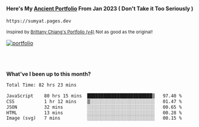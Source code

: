 #### Here's My [Ancient Portfolio](https://sumyat.pages.dev) From Jan 2023 ( Don't Take it Too Seriously ) 
````bash
https://sumyat.pages.dev 
````

<sub>Inspired by [Brittany Chiang's Portfolio (v4)](https://v4.brittanychiang.com/) Not as good as the original!</sub>


<a href='https://sumyat.pages.dev/'>
    <img src='https://github.com/sumyat-aung/sumyat-aung/assets/108873224/c9b4f2be-c585-4dd3-84e1-692c3854a6d8' alt='portfolio' align='center' />
</a>


<br />
<br />


<br />
<br />

**What've I been up to this month?**

<!--START_SECTION:waka-->

```txt
Total Time: 82 hrs 23 mins

JavaScript    80 hrs 15 mins  ████████████████████████▒   97.40 %
CSS           1 hr 12 mins    ▒░░░░░░░░░░░░░░░░░░░░░░░░   01.47 %
JSON          32 mins         ░░░░░░░░░░░░░░░░░░░░░░░░░   00.65 %
HTML          13 mins         ░░░░░░░░░░░░░░░░░░░░░░░░░   00.28 %
Image (svg)   7 mins          ░░░░░░░░░░░░░░░░░░░░░░░░░   00.15 %
```

<!--END_SECTION:waka-->




